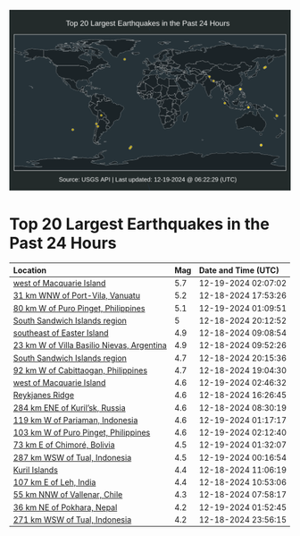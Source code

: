 ![Map](./map.png)

# Top 20 Largest Earthquakes in the Past 24 Hours

| Location | Mag | Date and Time (UTC) |
|:---|:---|:---|
| [west of Macquarie Island](https://earthquake.usgs.gov/earthquakes/eventpage/us7000nzxv) | 5.7 | 12-19-2024 02:07:02 |
| [31 km WNW of Port-Vila, Vanuatu](https://earthquake.usgs.gov/earthquakes/eventpage/us7000nzux) | 5.2 | 12-18-2024 17:53:26 |
| [80 km W of Puro Pinget, Philippines](https://earthquake.usgs.gov/earthquakes/eventpage/us7000nzxl) | 5.1 | 12-19-2024 01:09:51 |
| [South Sandwich Islands region](https://earthquake.usgs.gov/earthquakes/eventpage/us7000nzvy) | 5 | 12-18-2024 20:12:52 |
| [southeast of Easter Island](https://earthquake.usgs.gov/earthquakes/eventpage/us7000nzrn) | 4.9 | 12-18-2024 09:08:54 |
| [23 km W of Villa Basilio Nievas, Argentina](https://earthquake.usgs.gov/earthquakes/eventpage/us7000nzrr) | 4.9 | 12-18-2024 09:52:26 |
| [South Sandwich Islands region](https://earthquake.usgs.gov/earthquakes/eventpage/us7000nzvv) | 4.7 | 12-18-2024 20:15:36 |
| [92 km W of Cabittaogan, Philippines](https://earthquake.usgs.gov/earthquakes/eventpage/us7000nzvi) | 4.7 | 12-18-2024 19:04:30 |
| [west of Macquarie Island](https://earthquake.usgs.gov/earthquakes/eventpage/us7000nzy4) | 4.6 | 12-19-2024 02:46:32 |
| [Reykjanes Ridge](https://earthquake.usgs.gov/earthquakes/eventpage/us7000nzuh) | 4.6 | 12-18-2024 16:26:45 |
| [284 km ENE of Kuril’sk, Russia](https://earthquake.usgs.gov/earthquakes/eventpage/us7000nzr0) | 4.6 | 12-18-2024 08:30:19 |
| [119 km W of Pariaman, Indonesia](https://earthquake.usgs.gov/earthquakes/eventpage/us7000nzxm) | 4.6 | 12-19-2024 01:17:17 |
| [103 km W of Puro Pinget, Philippines](https://earthquake.usgs.gov/earthquakes/eventpage/us7000nzxx) | 4.6 | 12-19-2024 02:12:40 |
| [73 km E of Chimoré, Bolivia](https://earthquake.usgs.gov/earthquakes/eventpage/us7000nzxn) | 4.5 | 12-19-2024 01:32:07 |
| [287 km WSW of Tual, Indonesia](https://earthquake.usgs.gov/earthquakes/eventpage/us7000nzxd) | 4.5 | 12-19-2024 00:16:54 |
| [Kuril Islands](https://earthquake.usgs.gov/earthquakes/eventpage/us7000nzs8) | 4.4 | 12-18-2024 11:06:19 |
| [107 km E of Leh, India](https://earthquake.usgs.gov/earthquakes/eventpage/us7000nzs7) | 4.4 | 12-18-2024 10:53:06 |
| [55 km NNW of Vallenar, Chile](https://earthquake.usgs.gov/earthquakes/eventpage/us7000nzqr) | 4.3 | 12-18-2024 07:58:17 |
| [36 km NE of Pokhara, Nepal](https://earthquake.usgs.gov/earthquakes/eventpage/us7000nzxt) | 4.2 | 12-19-2024 01:52:45 |
| [271 km WSW of Tual, Indonesia](https://earthquake.usgs.gov/earthquakes/eventpage/us7000nzx7) | 4.2 | 12-18-2024 23:56:15 |

